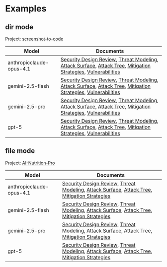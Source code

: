 # Examples

## dir mode

Project: [screenshot-to-code](https://github.com/abi/screenshot-to-code)

|  Model |  Documents |
|---|---|
| anthropicclaude-opus-4.1 | [Security Design Review](dir-sec-design-screenshot-to-code-anthropicclaude-opus-4.1.md), [Threat Modeling](dir-threat-modeling-screenshot-to-code-anthropicclaude-opus-4.1.md), [Attack Surface](dir-attack-surface-screenshot-to-code-anthropicclaude-opus-4.1.md), [Attack Tree](dir-attack-tree-screenshot-to-code-anthropicclaude-opus-4.1.md), [Mitigation Strategies](dir-mitigations-screenshot-to-code-anthropicclaude-opus-4.1.md), [Vulnerabilities](dir-vulnerabilities-screenshot-to-code-anthropicclaude-opus-4.1.md) |
| gemini-2.5-flash | [Security Design Review](dir-sec-design-screenshot-to-code-gemini-2.5-flash.md), [Threat Modeling](dir-threat-modeling-screenshot-to-code-gemini-2.5-flash.md), [Attack Surface](dir-attack-surface-screenshot-to-code-gemini-2.5-flash.md), [Attack Tree](dir-attack-tree-screenshot-to-code-gemini-2.5-flash.md), [Mitigation Strategies](dir-mitigations-screenshot-to-code-gemini-2.5-flash.md), [Vulnerabilities](dir-vulnerabilities-screenshot-to-code-gemini-2.5-flash.md) |
| gemini-2.5-pro | [Security Design Review](dir-sec-design-screenshot-to-code-gemini-2.5-pro.md), [Threat Modeling](dir-threat-modeling-screenshot-to-code-gemini-2.5-pro.md), [Attack Surface](dir-attack-surface-screenshot-to-code-gemini-2.5-pro.md), [Attack Tree](dir-attack-tree-screenshot-to-code-gemini-2.5-pro.md), [Mitigation Strategies](dir-mitigations-screenshot-to-code-gemini-2.5-pro.md), [Vulnerabilities](dir-vulnerabilities-screenshot-to-code-gemini-2.5-pro.md) |
| gpt-5 | [Security Design Review](dir-sec-design-screenshot-to-code-gpt-5.md), [Threat Modeling](dir-threat-modeling-screenshot-to-code-gpt-5.md), [Attack Surface](dir-attack-surface-screenshot-to-code-gpt-5.md), [Attack Tree](dir-attack-tree-screenshot-to-code-gpt-5.md), [Mitigation Strategies](dir-mitigations-screenshot-to-code-gpt-5.md), [Vulnerabilities](dir-vulnerabilities-screenshot-to-code-gpt-5.md) |

## file mode

Project: [AI-Nutrition-Pro](../tests/EXAMPLE_ARCHITECTURE.md)

|  Model |  Documents |
|---|---|
| anthropicclaude-opus-4.1 | [Security Design Review](file-sec-design-ai-nutrition-pro-anthropicclaude-opus-4.1.md), [Threat Modeling](file-threat-modeling-ai-nutrition-pro-anthropicclaude-opus-4.1.md), [Attack Surface](file-attack-surface-ai-nutrition-pro-anthropicclaude-opus-4.1.md), [Attack Tree](file-attack-tree-ai-nutrition-pro-anthropicclaude-opus-4.1.md), [Mitigation Strategies](file-mitigations-ai-nutrition-pro-anthropicclaude-opus-4.1.md) |
| gemini-2.5-flash | [Security Design Review](file-sec-design-ai-nutrition-pro-gemini-2.5-flash.md), [Threat Modeling](file-threat-modeling-ai-nutrition-pro-gemini-2.5-flash.md), [Attack Surface](file-attack-surface-ai-nutrition-pro-gemini-2.5-flash.md), [Attack Tree](file-attack-tree-ai-nutrition-pro-gemini-2.5-flash.md), [Mitigation Strategies](file-mitigations-ai-nutrition-pro-gemini-2.5-flash.md) |
| gemini-2.5-pro | [Security Design Review](file-sec-design-ai-nutrition-pro-gemini-2.5-pro.md), [Threat Modeling](file-threat-modeling-ai-nutrition-pro-gemini-2.5-pro.md), [Attack Surface](file-attack-surface-ai-nutrition-pro-gemini-2.5-pro.md), [Attack Tree](file-attack-tree-ai-nutrition-pro-gemini-2.5-pro.md), [Mitigation Strategies](file-mitigations-ai-nutrition-pro-gemini-2.5-pro.md) |
| gpt-5 | [Security Design Review](file-sec-design-ai-nutrition-pro-gpt-5.md), [Threat Modeling](file-threat-modeling-ai-nutrition-pro-gpt-5.md), [Attack Surface](file-attack-surface-ai-nutrition-pro-gpt-5.md), [Attack Tree](file-attack-tree-ai-nutrition-pro-gpt-5.md), [Mitigation Strategies](file-mitigations-ai-nutrition-pro-gpt-5.md) |
